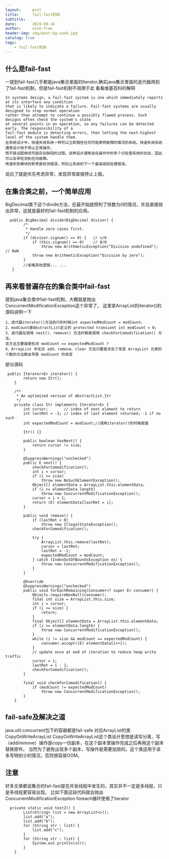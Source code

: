 ```yaml
---
layout:     post
title:      fail-fast机制
subtitle: 
date:       2019-09-18
author:     nine-free
header-img: img/post-bg-cook.jpg
catalog: true
tags:
    - fail-fast机制
---
```


## 什么是fail-fast
一提到fail-fast几乎都是java集合里面的Iterator,确实java集合里面的迭代器用到了fail-fast机制，但是fail-fast机制不局限于此
看看维基百科的解释
```
In systems design, a fail-fast system is one which immediately reports at its interface any condition 
that is likely to indicate a failure. Fail-fast systems are usually designed to stop normal operation 
rather than attempt to continue a possibly flawed process. Such designs often check the system's state 
at several points in an operation, so any failures can be detected early. The responsibility of a 
fail-fast module is detecting errors, then letting the next-highest level of the system handle them.
在系统设计中，快速失效系统一种可以立即报告任何可能表明故障的情况的系统。快速失效系统通常设计用于停止正常操作，
而不是试图继续可能存在缺陷的过程。这种设计通常会在操作中的多个点检查系统的状态，因此可以及早检测到任何故障。
快速失败模块的职责是检测错误，然后让系统的下一个最高级别处理错误。
```
说白了就是优先考虑异常，发现异常直接停止上报。

## 在集合类之前，一个简单应用
BigDecimal类下这个divide方法，在最开始就预判了除数为0的情况，并且直接抛出异常，这就是最好的fail-fast机制的应用。
```
  public BigDecimal divide(BigDecimal divisor) {
        /*
         * Handle zero cases first.
         */
        if (divisor.signum() == 0) {   // x/0
            if (this.signum() == 0)    // 0/0
                throw new ArithmeticException("Division undefined");  // NaN
            throw new ArithmeticException("Division by zero");
        }
        //省略其他逻辑... ...
   }
```
## 再来看普遍存在的集合类中fail-fast
提到java集合类中fail-fast机制，大概就是抛出ConcurrentModificationException这个异常了。
这里拿ArrayList的iterator()的源码说明一下
```
1、迭代器iterator()方法执行的时候int expectedModCount = modCount，
2、modCount是AbstractList定义的 protected transient int modCount = 0;
3、迭代器在调用 next()、remove() 方法时都是调用 checkForComodification() 方法，
该方法主要就是检测 modCount == expectedModCount ?
4、ArrayList 中无论 add、remove、clear 方法只要是涉及了改变 ArrayList 元素的个数的方法都会导致 modCount 的改变
```
部分源码
```
 public Iterator<E> iterator() {
        return new Itr();
    }

    /**
     * An optimized version of AbstractList.Itr
     */
    private class Itr implements Iterator<E> {
        int cursor;       // index of next element to return
        int lastRet = -1; // index of last element returned; -1 if no such
        int expectedModCount = modCount;//调用iterator()的时候赋值

        Itr() {}

        public boolean hasNext() {
            return cursor != size;
        }

        @SuppressWarnings("unchecked")
        public E next() {
            checkForComodification();
            int i = cursor;
            if (i >= size)
                throw new NoSuchElementException();
            Object[] elementData = ArrayList.this.elementData;
            if (i >= elementData.length)
                throw new ConcurrentModificationException();
            cursor = i + 1;
            return (E) elementData[lastRet = i];
        }

        public void remove() {
            if (lastRet < 0)
                throw new IllegalStateException();
            checkForComodification();

            try {
                ArrayList.this.remove(lastRet);
                cursor = lastRet;
                lastRet = -1;
                expectedModCount = modCount;
            } catch (IndexOutOfBoundsException ex) {
                throw new ConcurrentModificationException();
            }
        }

        @Override
        @SuppressWarnings("unchecked")
        public void forEachRemaining(Consumer<? super E> consumer) {
            Objects.requireNonNull(consumer);
            final int size = ArrayList.this.size;
            int i = cursor;
            if (i >= size) {
                return;
            }
            final Object[] elementData = ArrayList.this.elementData;
            if (i >= elementData.length) {
                throw new ConcurrentModificationException();
            }
            while (i != size && modCount == expectedModCount) {
                consumer.accept((E) elementData[i++]);
            }
            // update once at end of iteration to reduce heap write traffic
            cursor = i;
            lastRet = i - 1;
            checkForComodification();
        }

        final void checkForComodification() {
            if (modCount != expectedModCount)
                throw new ConcurrentModificationException();
        }
    }
```

## fail-safe及解决之道
java.util.concurrent包下的容器都是fail-safe
对应ArrayList的类CopyOnWriteArrayList
CopyOnWriteArrayList这个类设计思想是读写分离，写（add/remove）操作是copy一份副本，在这个副本里操作完成之后再用这个副本替换原件。
当然为了避免出现多个副本，写操作是需要加锁的。这个类适用于读多写特别少的情况，否则很容易OOM。

## 注意
好多文章都说集合的fail-fast是在并发线程中发生的，其实并不一定是多线程，只是多线程更容易出现。
比如下面这段代码就会抛出ConcurrentModificationException foreach循环使用了iterator
```
  private static void test2() {
        List<String> list = new ArrayList<>();
        list.add("a");
        list.add("b");
        for (String str : list) {
            list.add("c");
        }
        for (String str : list) {
            System.out.println(str);
        }
    }
```
